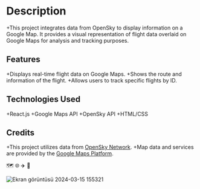 # Description
+This project integrates data from OpenSky to display information on a Google Map. It provides a visual representation of flight data overlaid on Google Maps for analysis and tracking purposes.

## Features
+Displays real-time flight data on Google Maps.
+Shows the route and information of the flight.
+Allows users to track specific flights by ID.

## Technologies Used
+React.js
+Google Maps API
+OpenSky API
+HTML/CSS

## Credits
+This project utilizes data from [OpenSky Network](https://opensky-network.org/).
+Map data and services are provided by the [Google Maps Platform](https://developers.google.com/maps?hl=tr).


:world_map: :globe_with_meridians: :airplane: :flight_arrival: 

![Ekran görüntüsü 2024-03-15 155321](https://github.com/elpif13/TechTitans/assets/113675207/0359a78d-fd17-4b7a-aa78-3dd64b787820)




